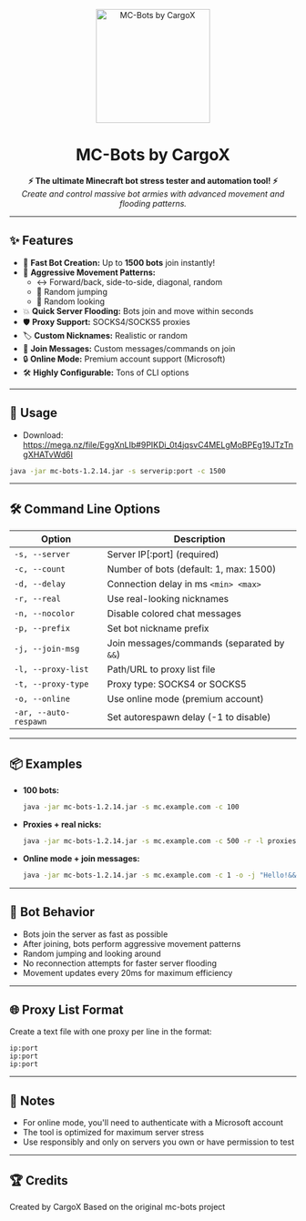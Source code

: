 <p align="center">
  <img src="https://placehold.co/200x200?text=MC-Bots" alt="MC-Bots by CargoX" width="200"/>
</p>

<h1 align="center">MC-Bots by CargoX</h1>
<p align="center">
  <b>⚡ The ultimate Minecraft bot stress tester and automation tool! ⚡</b><br>
  <i>Create and control massive bot armies with advanced movement and flooding patterns.</i>
</p>

---

## ✨ Features

- 🚀 **Fast Bot Creation:** Up to <b>1500 bots</b> join instantly!
- 🤖 **Aggressive Movement Patterns:**
  - ↔️ Forward/back, side-to-side, diagonal, random
  - 🦘 Random jumping
  - 👀 Random looking
- 💥 **Quick Server Flooding:** Bots join and move within seconds
- 🛡️ **Proxy Support:** SOCKS4/SOCKS5 proxies
- 🏷️ **Custom Nicknames:** Realistic or random
- 💬 **Join Messages:** Custom messages/commands on join
- 🔒 **Online Mode:** Premium account support (Microsoft)
- 🛠️ **Highly Configurable:** Tons of CLI options

---

## 🚀 Usage

- Download: https://mega.nz/file/EggXnLIb#9PIKDi_0t4jqsvC4MELgMoBPEg19JTzTngXHATvWd6I

```bash
java -jar mc-bots-1.2.14.jar -s serverip:port -c 1500
```

---

## 🛠️ Command Line Options

| Option                | Description                                         |
|-----------------------|-----------------------------------------------------|
| `-s, --server`        | Server IP[:port] (required)                         |
| `-c, --count`         | Number of bots (default: 1, max: 1500)              |
| `-d, --delay`         | Connection delay in ms `<min> <max>`                |
| `-r, --real`          | Use real-looking nicknames                          |
| `-n, --nocolor`       | Disable colored chat messages                       |
| `-p, --prefix`        | Set bot nickname prefix                             |
| `-j, --join-msg`      | Join messages/commands (separated by `&&`)          |
| `-l, --proxy-list`    | Path/URL to proxy list file                         |
| `-t, --proxy-type`    | Proxy type: SOCKS4 or SOCKS5                        |
| `-o, --online`        | Use online mode (premium account)                   |
| `-ar, --auto-respawn` | Set autorespawn delay (-1 to disable)               |

---

## 📦 Examples

- **100 bots:**
  ```bash
  java -jar mc-bots-1.2.14.jar -s mc.example.com -c 100
  ```
- **Proxies + real nicks:**
  ```bash
  java -jar mc-bots-1.2.14.jar -s mc.example.com -c 500 -r -l proxies.txt -t SOCKS4
  ```
- **Online mode + join messages:**
  ```bash
  java -jar mc-bots-1.2.14.jar -s mc.example.com -c 1 -o -j "Hello!&&/spawn"
  ```

---

## 🤖 Bot Behavior

- Bots join the server as fast as possible
- After joining, bots perform aggressive movement patterns
- Random jumping and looking around
- No reconnection attempts for faster server flooding
- Movement updates every 20ms for maximum efficiency

---

## 🌐 Proxy List Format

Create a text file with one proxy per line in the format:
```
ip:port
ip:port
ip:port
```

---

## 📝 Notes

- For online mode, you'll need to authenticate with a Microsoft account
- The tool is optimized for maximum server stress
- Use responsibly and only on servers you own or have permission to test

---

## 🏆 Credits

Created by CargoX
Based on the original mc-bots project
